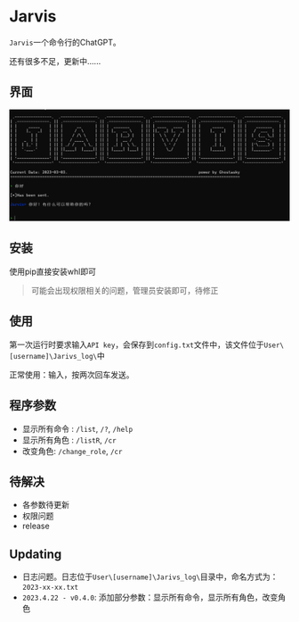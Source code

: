 # Jarvis

`Jarvis`一个命令行的ChatGPT。

还有很多不足，更新中......

## 界面

![image-20230303145003940](./README/image-20230303145003940.png)

## 安装

使用pip直接安装whl即可

> 可能会出现权限相关的问题，管理员安装即可，待修正

## 使用

第一次运行时要求输入`API key`，会保存到`config.txt`文件中，该文件位于`User\[username]\Jarivs_log\`中


正常使用：输入，按两次回车发送。

## 程序参数

- 显示所有命令 : `/list`, `/?`, `/help`
- 显示所有角色 : `/listR`, `/cr`
- 改变角色: `/change_role`, `/cr`



## 待解决

- 各参数待更新
- 权限问题
- release

## Updating

- 日志问题。日志位于`User\[username]\Jarivs_log\`目录中，命名方式为：`2023-xx-xx.txt`
- `2023.4.22 - v0.4.0`: 添加部分参数：显示所有命令，显示所有角色，改变角色